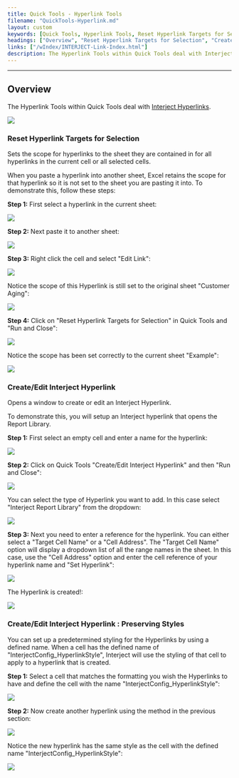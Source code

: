```yaml
---
title: Quick Tools - Hyperlink Tools
filename: "QuickTools-Hyperlink.md"
layout: custom
keywords: [Quick Tools, Hyperlink Tools, Reset Hyperlink Targets for Selection, Create/Edit Interject Hyperlink]
headings: ["Overview", "Reset Hyperlink Targets for Selection", "Create/Edit Interject Hyperlink", "Create/Edit Interject Hyperlink : Preserving Styles"]
links: ["/wIndex/INTERJECT-Link-Index.html"]
description: The Hyperlink Tools within Quick Tools deal with Interject Hyperlinks.
---
```

* * *

## Overview

The Hyperlink Tools within Quick Tools deal with [Interject Hyperlinks](/wIndex/INTERJECT-Link-Index.html).

![](/images/QuickToolsHyperlink/HyperlinkTools.png)
<br>

### Reset Hyperlink Targets for Selection

Sets the scope for hyperlinks to the sheet they are contained in for all hyperlinks in the current cell or all selected cells.

When you paste a hyperlink into another sheet, Excel retains the scope for that hyperlink so it is not set to the sheet you are pasting it into. To demonstrate this, follow these steps:

**Step 1:** First select a hyperlink in the current sheet:

![](/images/QuickToolsHyperlink/HyperlinkScopeBefore.png)
<br>

**Step 2:** Next paste it to another sheet:

![](/images/QuickToolsHyperlink/HyperlinkScopeBefore2.png)
<br>

**Step 3:** Right click the cell and select "Edit Link":

![](/images/QuickToolsHyperlink/HyperlinkScopeEditLink.png)
<br>

Notice the scope of this Hyperlink is still set to the original sheet "Customer Aging":

![](/images/QuickToolsHyperlink/HyperlinkScopeBadScope.png)
<br>

**Step 4:** Click on "Reset Hyperlink Targets for Selection" in Quick Tools and "Run and Close":

![](/images/QuickToolsHyperlink/HyperlinkScopeClick.png)
<br>

Notice the scope has been set correctly to the current sheet "Example":

![](/images/QuickToolsHyperlink/HyperlinkScopeAfter.png)
<br>

### Create/Edit Interject Hyperlink

Opens a window to create or edit an Interject Hyperlink.

To demonstrate this, you will setup an Interject hyperlink that opens the Report Library.

**Step 1:** First select an empty cell and enter a name for the hyperlink:

![](/images/QuickToolsHyperlink/CreateHyperlinkBefore.png)
<br>

**Step 2:** Click on Quick Tools "Create/Edit Interject Hyperlink" and then "Run and Close":

![](/images/QuickToolsHyperlink/CreateHyperlinkClick.png)
<br>

You can select the type of Hyperlink you want to add. In this case select "Interject Report Library" from the dropdown:

![](/images/QuickToolsHyperlink/CreateHyperlinkType.png)
<br>

**Step 3:** Next you need to enter a reference for the hyperlink. You can either select a "Target Cell Name" or a "Cell Address". The "Target Cell Name" option will display a dropdown list of all the range names in the sheet. In this case, use the "Cell Address" option and enter the cell reference of your hyperlink name and "Set Hyperlink":

![](/images/QuickToolsHyperlink/CreateHyperlinkByCell.png)
<br>

The Hyperlink is created!:

![](/images/QuickToolsHyperlink/CreateHyperlinkAfter.png)
<br>

### Create/Edit Interject Hyperlink : Preserving Styles

You can set up a predetermined styling for the Hyperlinks by using a defined name. When a cell has the defined name of "InterjectConfig_HyperlinkStyle", Interject will use the styling of that cell to apply to a hyperlink that is created.

**Step 1:** Select a cell that matches the formatting you wish the Hyperlinks to have and define the cell with the name "InterjectConfig_HyperlinkStyle":

![](/images/QuickToolsHyperlink/HyperlinkStyle.png)
<br>

**Step 2:** Now create another hyperlink using the method in the previous section:

![](/images/QuickToolsHyperlink/HyperlinkStyleMiddle.png)
<br>

Notice the new hyperlink has the same style as the cell with the defined name "InterjectConfig_HyperlinkStyle":

![](/images/QuickToolsHyperlink/HyperlinkStyleAfter.png)
<br>
